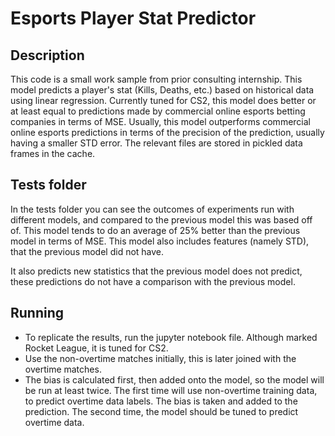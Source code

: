# Esports Player Stat Predictor
## Description
This code is a small work sample from prior consulting internship. This model predicts a player's stat (Kills, Deaths, etc.) based on historical data using linear regression. Currently tuned for CS2, this model does better or
at least equal to predictions made by commercial online esports betting companies in terms of MSE. Usually, this model outperforms 
commercial online esports predictions in terms of the precision of the prediction, usually having a smaller STD error. 
The relevant files are stored in pickled data frames in the cache.

## Tests folder
In the tests folder you can see the outcomes of experiments run with different models, and compared to the previous model this was based off of.
This model tends to do an average of 25% better than the previous model in terms of MSE. This model also includes features (namely STD), that the
previous model did not have. 

It also predicts new statistics that the previous model does not predict, these predictions do not have a comparison with the previous model.

## Running
- To replicate the results, run the jupyter notebook file. Although marked Rocket League, it is tuned for CS2. 
- Use the non-overtime matches initially, this is later joined with the overtime matches.
- The bias is calculated first, then added onto the model, so the model will be run at least twice. The first time will use non-overtime training data, to predict overtime data labels. The bias is taken and added to the prediction. The second time, the model should be tuned to predict overtime data.
